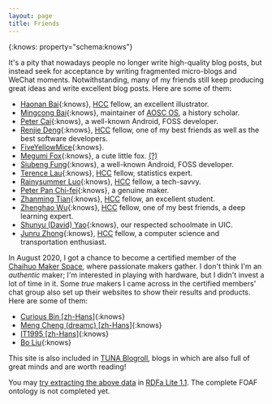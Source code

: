 ```yaml
---
layout: page
title: Friends
---
```


{:knows: property="schema:knows"}
<div resource="http://purl.yhi.moe/about/me" typeof="schema:Person" markdown="1">

It's a pity that nowadays people no longer write high-quality blog posts, but instead seek for acceptance by writing fragmented micro-blogs and WeChat moments. Notwithstanding, many of my friends still keep producing great ideas and write excellent blog posts. Here are some of them:

- [Haonan Bai](https://library.hoshimi.club){:knows}, [HCC][hcc] fellow, an excellent illustrator.
- [Mingcong Bai](https://mingcongbai.wtf){:knows}, maintainer of [AOSC OS][aosc], a history scholar.
- [Peter Cai](https://en.typeblog.net){:knows}, a well-known Android, FOSS developer.
- [Renjie Deng](https://www.drjchn.com){:knows}, [HCC][hcc] fellow, one of my best friends as well as the best software developers.
- [FiveYellowMice](https://fiveyellowmice.com){:knows}.
- [Megumi Fox](https://blog.megumifox.com){:knows}, a cute little fox. [(?)](https://blog.megumifox.com/public/about)
- [Siubeng Fung](https://feng.moe){:knows}, a well-known Android, FOSS developer.
- [Terence Lau](https://terenceliu98.github.io){:knows}, [HCC][hcc] fellow, statistics expert.
- [Rainysummer Luo](https://pages.rainysummer.top){:knows}, [HCC][hcc] fellow, a tech-savvy.
- [Peter Pan Chi-fei](https://panzhifei.fun){:knows}, a genuine maker.
- [Zhanming Tian](https://hixiaotian.com){:knows}, [HCC][hcc] fellow, an excellent student.
- [Zhenghao Wu](https://ecwuuuuu.com){:knows}, [HCC][hcc] fellow, one of my best friends, a deep learning expert.
- [Shunyu (David) Yao](https://davidyao1518.github.io){:knows}, our respected schoolmate in UIC.
- [Junru Zhong](https://junru.dev){:knows}, [HCC][hcc] fellow, a computer science and transportation enthusiast.

In August 2020, I got a chance to become a certified member of the [Chaihuo Maker Space](https://www.chaihuo.org/), where passionate makers gather. I don't think I'm an _authentic_ maker; I'm interested in playing with hardware, but I didn't invest a lot of time in it. Some _true_ makers I came across in the certified members' chat group also set up their websites to show their results and products. Here are some of them:

- [Curious Bin \[zh-Hans\]](http://www.haoqiabin.cn){:knows}
- [Meng Cheng (dreamc) \[zh-Hans\]](https://www.dreamcstudio.cn){:knows}
- [IT1995 \[zh-Hans\]](http://www.it1995.cn){:knows}
- [Bo Liu](https://blogs.oopswow.com){:knows}

This site is also included in [TUNA Blogroll](https://github.com/tuna/blogroll#lists), blogs in which are also full of great minds and are worth reading!

You may [try extracting the above data][tryxdata] in [RDFa Lite 1.1][rdfalite11]. The complete FOAF ontology is not completed yet.

</div>

[aosc]: https://aosc.io/
[hcc]: https://uichcc.com/
[tryxdata]: https://www.w3.org/2012/pyRdfa/
[rdfalite11]: https://www.w3.org/TR/2015/REC-rdfa-lite-20150317/
